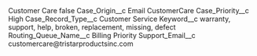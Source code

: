 <?xml version="1.0" encoding="UTF-8"?>
<CustomMetadata xmlns="http://soap.sforce.com/2006/04/metadata" xmlns:xsi="http://www.w3.org/2001/XMLSchema-instance" xmlns:xsd="http://www.w3.org/2001/XMLSchema">
    <label>Customer Care</label>
    <protected>false</protected>
    <values>
        <field>Case_Origin__c</field>
        <value xsi:type="xsd:string">Email CustomerCare</value>
    </values>
    <values>
        <field>Case_Priority__c</field>
        <value xsi:type="xsd:string">High</value>
    </values>
    <values>
        <field>Case_Record_Type__c</field>
        <value xsi:type="xsd:string">Customer Service</value>
    </values>
    <values>
        <field>Keyword__c</field>
        <value xsi:type="xsd:string">warranty, support, help, broken, replacement, missing, defect</value>
    </values>
    <values>
        <field>Routing_Queue_Name__c</field>
        <value xsi:type="xsd:string">Billing Priority</value>
    </values>
    <values>
        <field>Support_Email__c</field>
        <value xsi:type="xsd:string">customercare@tristarproductsinc.com</value>
    </values>
</CustomMetadata>
